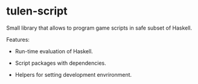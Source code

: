 # tulen-script

Small library that allows to program game scripts in safe subset of Haskell.

Features:

* Run-time evaluation of Haskell.

* Script packages with dependencies.

* Helpers for setting development envrironment.
